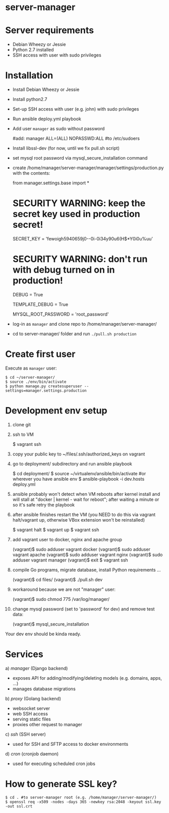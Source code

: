 server-manager
==============


Server requirements
===================

* Debian Wheezy or Jessie
* Python 2.7 installed
* SSH access with user with sudo privileges

Installation
============

* Install Debian Wheezy or Jessie
* Install python2.7
* Set-up SSH access with user (e.g. john) with sudo privileges
* Run ansible deploy.yml playbook
* Add user `manager` as sudo without password
	
	#add:
	manager ALL=(ALL) NOPASSWD:ALL
	#to /etc/sudoers

* Install libssl-dev (for now, until we fix pull.sh script)
* set mysql root password via mysql_secure_installation command
* create /home/manager/server-manager/manager/settings/production.py with the contents:
	
	from manager.settings.base import *

	# SECURITY WARNING: keep the secret key used in production secret!
	SECRET_KEY = 'fewoigh5940659j0--0i-0i34y90u6(H$*Y0i0u%uu'

	# SECURITY WARNING: don't run with debug turned on in production!
	DEBUG = True

	TEMPLATE_DEBUG = True

	MYSQL_ROOT_PASSWORD = 'root_password'

* log-in as `manager` and clone repo to /home/manager/server-manager/
* cd to server-manager/ folder and run `./pull.sh production`

Create first user
=================
Execute as `manager` user:

	$ cd ~/server-manager/
	$ source ./env/bin/activate
	$ python manage.py createsuperuser --settings=manager.settings.production


Development env setup
=====================

1. clone git
2. ssh to VM

	$ vagrant ssh

3. copy your public key to ~/files/.ssh/authorized_keys on vagrant
4. go to deployment/ subdirectory and run ansible playbook
	
	$ cd deployment/
	$ source ~/virtualenv/ansible/bin/activate #or wherever you have ansible env
	$ ansible-playbook -i dev.hosts deploy.yml

5. ansible probably won't detect when VM reboots after kernel install and will stall at "docker | kernel - wait for reboot"; after waiting a minute or so it's safe retry the playbook
6. after ansible finishes restart the VM (you NEED to do this via vagrant halt/vagrant up, otherwise VBox extension won't be reinstalled)

	$ vagrant halt
	$ vagrant up
	$ vagrant ssh

7. add vagrant user to docker, nginx and apache group

	(vagrant)$ sudo adduser vagrant docker
	(vagrant)$ sudo adduser vagrant apache
	(vagrant)$ sudo adduser vagrant nginx
	(vagrant)$ sudo adduser vagrant manager
	(vagrant)$ exit
	$ vagrant ssh

8. compile Go programs, migrate database, install Python requirements ...
	
	(vagrant)$ cd files/
	(vagrant)$ ./pull.sh dev

9. workaround because we are not "manager" user:

	(vagrant)$ sudo chmod 775 /var/log/manager/

10. change mysql password (set to 'password' for dev) and remove test data:
	
	(vagrant)$ mysql_secure_installation


Your dev env should be kinda ready.


Services
========

a) *manager* (Django backend)
- exposes API for adding/modifying/deleting models (e.g. domains, apps, ...)
- manages database migrations


b) *proxy* (Golang backend)
- websocket server
- web SSH access
- serving static files
- proxies other request to manager

c) *ssh* (SSH server)
- used for SSH and SFTP access to docker environments


d) *cron* (cronjob daemon)
- used for executing scheduled cron jobs





How to generate SSL key?
========================

	$ cd . #to server-manager root (e.g. /home/manager/server-manager/)
	$ openssl req -x509 -nodes -days 365 -newkey rsa:2048 -keyout ssl.key -out ssl.crt

